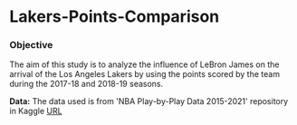 # Lakers-Points-Comparison

### Objective
The aim of this study is to analyze the influence of LeBron James on the arrival of the Los Angeles Lakers by using the points scored by the team during the 2017-18 and 2018-19 seasons.

**Data:** The data used is from 'NBA Play-by-Play Data 2015-2021' repository in Kaggle [URL](https://www.kaggle.com/datasets/schmadam97/nba-playbyplay-data-20182019)

